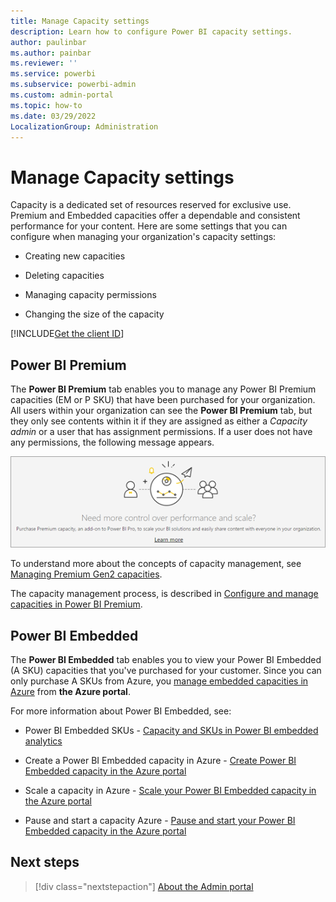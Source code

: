 ```yaml
---
title: Manage Capacity settings
description: Learn how to configure Power BI capacity settings.
author: paulinbar
ms.author: painbar
ms.reviewer: ''
ms.service: powerbi
ms.subservice: powerbi-admin
ms.custom: admin-portal
ms.topic: how-to
ms.date: 03/29/2022
LocalizationGroup: Administration
---
```


# Manage Capacity settings

Capacity is a dedicated set of resources reserved for exclusive use. Premium and Embedded capacities offer a dependable and consistent performance for your content. Here are some settings that you can configure when managing your organization's capacity settings:

* Creating new capacities

* Deleting capacities

* Managing capacity permissions

* Changing the size of the capacity

[!INCLUDE[Get the client ID](../includes/embed-tutorial-client-id.md)]

## Power BI Premium

The **Power BI Premium** tab enables you to manage any Power BI Premium capacities (EM or P SKU) that have been purchased for your organization. All users within your organization can see the **Power BI Premium** tab, but they only see contents within it if they are assigned as either a *Capacity admin* or a user that has assignment permissions. If a user does not have any permissions, the following message appears.

![No access to Premium settings](media/service-admin-portal-capacity-settings/premium-settings-no-access.png)

To understand more about the concepts of capacity management, see [Managing Premium Gen2 capacities](../enterprise/service-premium-capacity-manage-gen2.md).

The capacity management process, is described in [Configure and manage capacities in Power BI Premium](../enterprise/service-admin-premium-manage).

## Power BI Embedded

The **Power BI Embedded** tab enables you to view your Power BI Embedded (A SKU) capacities that you've purchased for your customer. Since you can only purchase A SKUs from Azure, you [manage embedded capacities in Azure](../developer/embedded/azure-pbie-create-capacity.md) from **the Azure portal**.

For more information about Power BI Embedded, see:

* Power BI Embedded SKUs - [Capacity and SKUs in Power BI embedded analytics](../developer/embedded/embedded-capacity.md)

* Create a Power BI Embedded capacity in Azure  - [Create Power BI Embedded capacity in the Azure portal](../developer/embedded/azure-pbie-create-capacity.md)

* Scale a capacity in Azure - [Scale your Power BI Embedded capacity in the Azure portal](../developer/embedded/azure-pbie-scale-capacity.md)

* Pause and start a capacity Azure - [Pause and start your Power BI Embedded capacity in the Azure portal](../developer/embedded/azure-pbie-pause-start.md)

## Next steps

> [!div class="nextstepaction"]
> [About the Admin portal](service-admin-portal.md)

